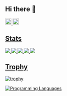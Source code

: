 ## Hi there 👋

<p align="left">
  <a href="https://github.com/denryu07">
    <img height="20" src="https://komarev.com/ghpvc/?username=denryu07" />
  </a>
  <a href="https://github.com/denryu07">
    <img height="20" src="https://img.shields.io/github/followers/denryu07?label=follow&logo=github&style=flat" />
</p>


## Stats
![](http://github-profile-summary-cards.vercel.app/api/cards/profile-details?username=denryu07&theme=gruvbox)
![](http://github-profile-summary-cards.vercel.app/api/cards/repos-per-language?username=denryu07&theme=gruvbox)
![](http://github-profile-summary-cards.vercel.app/api/cards/most-commit-language?username=denryu07&theme=gruvbox)
![](http://github-profile-summary-cards.vercel.app/api/cards/stats?username=denryu07&theme=gruvbox)
![](http://github-profile-summary-cards.vercel.app/api/cards/productive-time?username=denryu07&theme=gruvbox&utcOffset=9)

## Trophy
![trophy](https://github-profile-trophy.vercel.app/?username=denryu07&theme=gruvbox)



[![Programming Languages](https://skillicons.dev/icons?i=anaconda,docker,gcp,github,py,r)](https://skillicons.dev)

